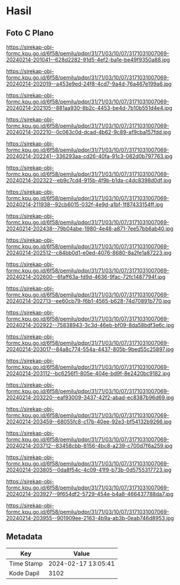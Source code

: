 # Hasil

## Foto C Plano

https://sirekap-obj-formc.kpu.go.id/6f58/pemilu/pdpr/31/71/03/10/07/3171031007069-20240214-201041--628d2282-91d5-4ef2-ba1e-be49f9350a88.jpg

https://sirekap-obj-formc.kpu.go.id/6f58/pemilu/pdpr/31/71/03/10/07/3171031007069-20240214-202019--a453e9ed-24f8-4cd7-9a4d-76a467e199a6.jpg

https://sirekap-obj-formc.kpu.go.id/6f58/pemilu/pdpr/31/71/03/10/07/3171031007069-20240214-202105--881aa930-8b2c-4453-be4d-7b10b551d4e4.jpg

https://sirekap-obj-formc.kpu.go.id/6f58/pemilu/pdpr/31/71/03/10/07/3171031007069-20240214-202210--0c063c0d-dcad-4b62-9c89-af9cba157fdd.jpg

https://sirekap-obj-formc.kpu.go.id/6f58/pemilu/pdpr/31/71/03/10/07/3171031007069-20240214-202241--336293aa-cd26-40fa-91c3-082d0b797763.jpg

https://sirekap-obj-formc.kpu.go.id/6f58/pemilu/pdpr/31/71/03/10/07/3171031007069-20240214-202322--eb9c7cd4-915b-4f9b-b1da-c4dc8398d0df.jpg

https://sirekap-obj-formc.kpu.go.id/6f58/pemilu/pdpr/31/71/03/10/07/3171031007069-20240214-211938--92cb6015-032f-4e9d-a1bf-1f87433154ff.jpg

https://sirekap-obj-formc.kpu.go.id/6f58/pemilu/pdpr/31/71/03/10/07/3171031007069-20240214-202438--79b04abe-1980-4e48-a871-7ee57bb6ab40.jpg

https://sirekap-obj-formc.kpu.go.id/6f58/pemilu/pdpr/31/71/03/10/07/3171031007069-20240214-202512--c84bb0d1-e0ed-4076-8680-8a2fe1a87223.jpg

https://sirekap-obj-formc.kpu.go.id/6f58/pemilu/pdpr/31/71/03/10/07/3171031007069-20240214-202600--6faff63a-fd9d-4636-9fac-72fc1487794f.jpg

https://sirekap-obj-formc.kpu.go.id/6f58/pemilu/pdpr/31/71/03/10/07/3171031007069-20240214-202713--ee60cb79-f6b1-4565-b628-74d70891b770.jpg

https://sirekap-obj-formc.kpu.go.id/6f58/pemilu/pdpr/31/71/03/10/07/3171031007069-20240214-202922--75838943-3c3d-46eb-bf09-8da58bdf3e6c.jpg

https://sirekap-obj-formc.kpu.go.id/6f58/pemilu/pdpr/31/71/03/10/07/3171031007069-20240214-203017--84a8c774-554a-4437-805b-9bed55c25897.jpg

https://sirekap-obj-formc.kpu.go.id/6f58/pemilu/pdpr/31/71/03/10/07/3171031007069-20240214-203112--bc6256f1-805e-404e-bd9f-8e2420bc9182.jpg

https://sirekap-obj-formc.kpu.go.id/6f58/pemilu/pdpr/31/71/03/10/07/3171031007069-20240214-203220--eaf93009-3437-42f2-abad-ec8387b96d69.jpg

https://sirekap-obj-formc.kpu.go.id/6f58/pemilu/pdpr/31/71/03/10/07/3171031007069-20240214-203459--68055fc8-c17b-40ee-92e3-bf54132b9266.jpg

https://sirekap-obj-formc.kpu.go.id/6f58/pemilu/pdpr/31/71/03/10/07/3171031007069-20240214-203712--83458cbb-8156-4bc8-a239-c700d7f6a259.jpg

https://sirekap-obj-formc.kpu.go.id/6f58/pemilu/pdpr/31/71/03/10/07/3171031007069-20240214-203805--0da8f54c-4c09-41f9-b73b-0d5755317723.jpg

https://sirekap-obj-formc.kpu.go.id/6f58/pemilu/pdpr/31/71/03/10/07/3171031007069-20240214-203927--9f654df2-5729-454e-b4a8-466437788da7.jpg

https://sirekap-obj-formc.kpu.go.id/6f58/pemilu/pdpr/31/71/03/10/07/3171031007069-20240214-203955--901909ee-2163-4b9a-ab3b-0eab746d8953.jpg


## Metadata

| Key        | Value               |
| ---------- | ------------------- |
| Time Stamp | 2024-02-17 13:05:41 |
| Kode Dapil | 3102                |



